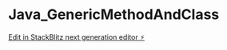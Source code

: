 # Java_GenericMethodAndClass

[Edit in StackBlitz next generation editor ⚡️](https://stackblitz.com/~/github.com/JMiranda87/Java_GenericMethodAndClass)